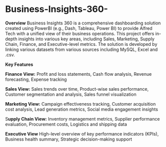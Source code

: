 # Business-Insights-360-

**Overview**
Business Insights 360 is a comprehensive dashboarding solution created using PowerBI (e.g., Dash, Tableau, Power BI) to provide Alfred Tech with a unified view of their business operations. This project offers in-depth insights into various key areas, including Sales, Marketing, Supply Chain, Finance, and Executive-level metrics. The solution is developed by linking various datasets from various sources including MySQL, Excel and .csv.

**Key Features**

**Finance View:**
Profit and loss statements,
Cash flow analysis,
Revenue forecasting,
Expense tracking

**Sales View:**
Sales trends over time,
Product-wise sales performance,
Customer segmentation and analysis,
Sales funnel visualization

**Marketing View:**
Campaign effectiveness tracking,
Customer acquisition cost analysis,
Lead generation metrics,
Social media engagement insights

S**upply Chain View:**
Inventory management metrics,
Supplier performance evaluation,
Procurement costs,
Logistics and shipping data

**Executive View**
High-level overview of key performance indicators (KPIs),
Business health summary,
Strategic decision-making support
